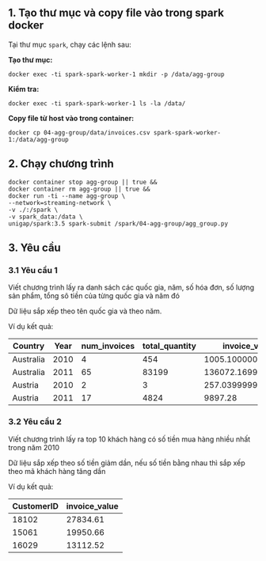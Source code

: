 ## 1. Tạo thư mục và copy file vào trong spark docker

Tại thư mục `spark`, chạy các lệnh sau:

**Tạo thư mục:**

```shell
docker exec -ti spark-spark-worker-1 mkdir -p /data/agg-group
```

**Kiểm tra:**

```shell
docker exec -ti spark-spark-worker-1 ls -la /data/
```

**Copy file từ host vào trong container:**

```shell
docker cp 04-agg-group/data/invoices.csv spark-spark-worker-1:/data/agg-group
```

## 2. Chạy chương trình

```shell
docker container stop agg-group || true &&
docker container rm agg-group || true &&
docker run -ti --name agg-group \
--network=streaming-network \
-v ./:/spark \
-v spark_data:/data \
unigap/spark:3.5 spark-submit /spark/04-agg-group/agg_group.py
```

## 3. Yêu cầu

### 3.1 Yêu cầu 1

Viết chương trình lấy ra danh sách các quốc gia, năm, số hóa đơn, số lượng sản phẩm, tổng sô tiền của từng quốc gia và năm đó

Dữ liệu sắp xếp theo tên quốc gia và theo năm.

Ví dụ kết quả:

| Country   | Year | num_invoices | total_quantity | invoice_value      |
|-----------|------|--------------|----------------|--------------------|
| Australia | 2010 | 4            | 454            | 1005.1000000000001 |
| Australia | 2011 | 65           | 83199          | 136072.16999999998 |
| Austria   | 2010 | 2            | 3              | 257.03999999999996 |
| Austria   | 2011 | 17           | 4824           | 9897.28            |

### 3.2 Yêu cầu 2

Viết chương trình lấy ra top 10 khách hàng có số tiền mua hàng nhiều nhất trong năm 2010

Dữ liệu sắp xếp theo số tiền giảm dần, nếu số tiền bằng nhau thì sắp xếp theo mã khách hàng tăng dần

Ví dụ kết quả:

| CustomerID | invoice_value |
|------------|---------------|
| 18102      | 27834.61      |
| 15061      | 19950.66      |
| 16029      | 13112.52      |
